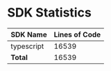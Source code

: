 # SDK Statistics

| SDK Name | Lines of Code |
| -------- | ------------- |
| typescript | 16539 |
| **Total** | 16539 |
